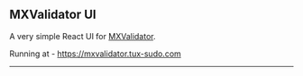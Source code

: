 ## MXValidator UI

A very simple React UI for [MXValidator](https://github.com/tchaudhry91/mxvalidator).

Running at - https://mxvalidator.tux-sudo.com

---
